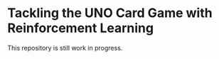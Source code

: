 # Tackling the UNO Card Game with Reinforcement Learning
This repository is still work in progress.
